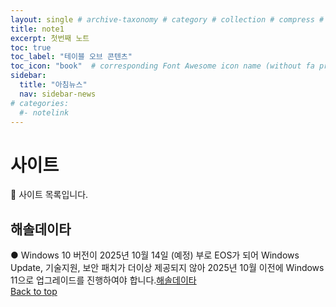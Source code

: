 ```yaml
---
layout: single # archive-taxonomy # category # collection # compress # default # home # posts # tag # splash # search # single
title: note1
excerpt: 첫번째 노트
toc: true
toc_label: "테이블 오브 콘텐츠"
toc_icon: "book"  # corresponding Font Awesome icon name (without fa prefix)
sidebar:
  title: "아침뉴스"
  nav: sidebar-news
# categories:
  #- notelink
---
```


# 사이트
📮 사이트 목록입니다.
## 해솔데이타
● Windows 10 버전이 2025년 10월 14일 (예정) 부로 EOS가 되어 Windows Update, 기술지원, 보안 패치가 더이상 제공되지 않아 2025년 10월 이전에 Windows 11으로 업그레이드를 진행하여야 합니다.<a href="https://www.haesoldata.co.kr/windows_end-of-support/" class="btn btn--info">해솔데이타</a>
<br>
<a href="#" class="btn btn--success">Back to top</a>
<br>
